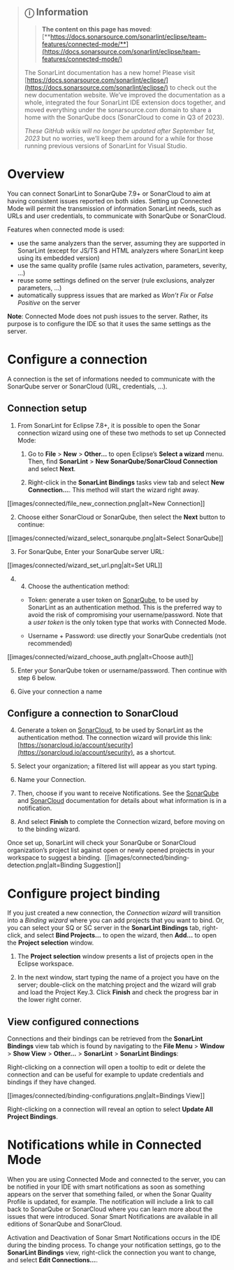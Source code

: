 > ## ⓘ **Information**
>
>>**The content on this page has moved**: [**https://docs.sonarsource.com/sonarlint/eclipse/team-features/connected-mode/**](https://docs.sonarsource.com/sonarlint/eclipse/team-features/connected-mode/)
>
>The SonarLint documentation has a new home! Please visit [https://docs.sonarsource.com/sonarlint/eclipse/](https://docs.sonarsource.com/sonarlint/eclipse/) to check out the new documentation website. We’ve improved the documentation as a whole, integrated the four SonarLint IDE extension docs together, and moved everything under the sonarsource.com domain to share a home with the SonarQube docs (SonarCloud to come in Q3 of 2023).
>
>*These GitHub wikis will no longer be updated after September 1st, 2023* but no worries, we’ll keep them around for a while for those running previous versions of SonarLint for Visual Studio.
>
>

# Overview

You can connect SonarLint to SonarQube 7.9+ or SonarCloud to aim at having consistent issues reported on both sides. Setting up Connected Mode will permit the transmission of information SonarLint needs, such as URLs and user credentials, to communicate with SonarQube or SonarCloud.

Features when connected mode is used:
* use the same analyzers than the server, assuming they are supported in SonarLint (except for JS/TS and HTML analyzers where SonarLint keep using its embedded version)
* use the same quality profile (same rules activation, parameters, severity, ...)
* reuse some settings defined on the server (rule exclusions, analyzer parameters, ...)
* automatically suppress issues that are marked as _Won’t Fix_ or _False Positive_ on the server

**Note**: Connected Mode does not push issues to the server. Rather, its purpose is to configure the IDE so that it uses the same settings as the server.

# Configure a connection

A connection is the set of informations needed to communicate with the SonarQube server or SonarCloud (URL, credentials, ...).

## Connection setup

1. From SonarLint for Eclipse 7.8+, it is possible to open the Sonar connection wizard using one of these two methods to set up Connected Mode:

   1. Go to **File** > **New** > **Other…** to open Eclipse’s **Select a wizard** menu. Then, find **SonarLint** > **New SonarQube/SonarCloud Connection** and select **Next**.

   2. Right-click in the **SonarLint Bindings** tasks view tab and select **New Connection…**. This method will start the wizard right away.

[[images/connected/file_new_connection.png|alt=New Connection]]

2. Choose either SonarCloud or SonarQube, then select the **Next** button to continue:

[[images/connected/wizard_select_sonarqube.png|alt=Select SonarQube]]

3. For SonarQube, Enter your SonarQube server URL:

[[images/connected/wizard_set_url.png|alt=Set URL]]

4. 4. Choose the authentication method:

   - Token: generate a user token on [SonarQube](https://docs.sonarqube.org/latest/user-guide/user-token/), to be used by SonarLint as an authentication method. This is the preferred way to avoid the risk of compromising your username/password. Note that a _user token_ is the only token type that works with Connected Mode.

   - Username + Password: use directly your SonarQube credentials (not recommended)

[[images/connected/wizard_choose_auth.png|alt=Choose auth]]

5. Enter your SonarQube token or username/password. Then continue with step 6 below.

6. Give your connection a name

## Configure a connection to SonarCloud

4. Generate a token on [SonarCloud](https://docs.sonarcloud.io/advanced-setup/user-accounts/#user-tokens), to be used by SonarLint as the authentication method. The connection wizard will provide this link: [https://sonarcloud.io/account/security](https://sonarcloud.io/account/security), as a shortcut.

5. Select your organization; a filtered list will appear as you start typing.

6. Name your Connection.

7. Then, choose if you want to receive Notifications. See the [SonarQube](https://docs.sonarqube.org/latest/user-guide/sonarlint-connected-mode/#smart-notifications) and [SonarCloud](https://docs.sonarcloud.io/advanced-setup/sonarlint-smart-notifications/) documentation for details about what information is in a notification.

8. And select **Finish** to complete the Connection wizard, before moving on to the binding wizard.

Once set up, SonarLint will check your SonarQube or SonarCloud organization’s project list against open or newly opened projects in your workspace to suggest a binding. 
[[images/connected/binding-detection.png|alt=Binding Suggestion]]

# Configure project binding

If you just created a new connection, the _Connection wizard_ will transition into a _Binding wizard_ where you can add projects that you want to bind. Or, you can select your SQ or SC server in the **SonarLint Bindings** tab, right-click, and select **Bind Projects…** to open the wizard, then **Add…** to open the **Project selection** window.

1. The **Project selection** window presents a list of projects open in the Eclipse workspace. 

2. In the next window, start typing the name of a project you have on the server; double-click on the matching project and the wizard will grab and load the Project Key.3. Click **Finish** and check the progress bar in the lower right corner.


## View configured connections

Connections and their bindings can be retrieved from the **SonarLint Bindings** view tab which is found by navigating to the **File Menu** > **Window** > **Show View** > **Other...** > **SonarLint** > **SonarLint Bindings**:

Right-clicking on a connection will open a tooltip to edit or delete the connection and can be useful for example to update credentials and bindings if they have changed.

[[images/connected/binding-configurations.png|alt=Bindings View]]

Right-clicking on a connection will reveal an option to select **Update All Project Bindings**.

# Notifications while in Connected Mode

When you are using Connected Mode and connected to the server, you can be notified in your IDE with smart notifications as soon as something appears on the server that something failed, or when the Sonar Quality Profile is updated, for example. The notification will include a link to call back to SonarQube or SonarCloud where you can learn more about the issues that were introduced. Sonar Smart Notifications are available in all editions of SonarQube and SonarCloud.

Activation and Deactivation of Sonar Smart Notifications occurs in the IDE during the binding process. To change your notification settings, go to the **SonarLint Bindings** view, right-click the connection you want to change, and select **Edit Connections…**.
